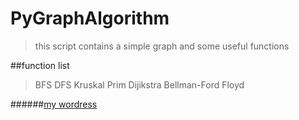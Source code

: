 # PyGraphAlgorithm

>this script contains a simple graph and some useful functions

##function list
>BFS
>DFS
>Kruskal
>Prim
>Dijikstra
>Bellman-Ford
>Floyd

######[my wordress](http://imagemlt.icebluecraft.online)
